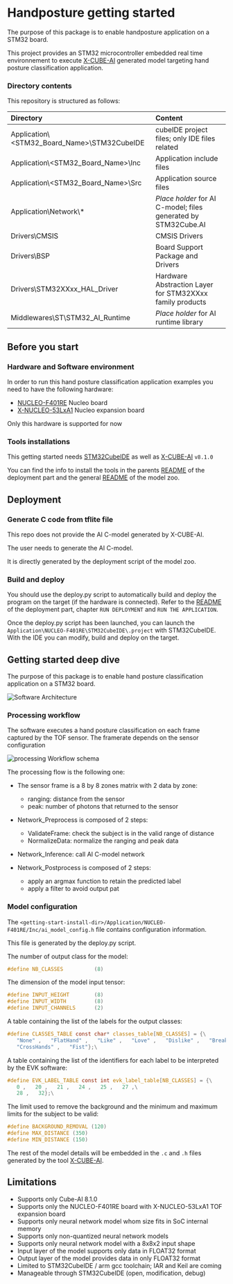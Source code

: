 # __Handposture getting started__

The purpose of this package is to enable handposture application on a STM32 board.

This project provides an STM32 microcontroller embedded real time environnement to execute [X-CUBE-AI](https://www.st.com/en/embedded-software/x-cube-ai.html) generated model targeting hand posture classification application.

### __Directory contents__

This repository is structured as follows:

| Directory                                                              | Content                                                   |
|:---------------------------------------------------------------------- |:--------------------------------------------------------- |
| Application\\<STM32_Board_Name>\STM32CubeIDE              | cubeIDE project files; only IDE files related             |
| Application\\<STM32_Board_Name>\Inc                       | Application include files                                 |
| Application\\<STM32_Board_Name>\Src                       | Application source files                                  |
| Application\Network\\*                                                 | *Place holder* for AI C-model; files generated by STM32Cube.AI  |
| Drivers\CMSIS                                                          | CMSIS Drivers                                             |
| Drivers\BSP                                                            | Board Support Package and Drivers                         |
| Drivers\STM32XXxx_HAL_Driver                                           | Hardware Abstraction Layer for STM32XXxx family products  |
| Middlewares\ST\STM32_AI_Runtime                                        | *Place holder* for AI runtime library                     |

## __Before you start__

### __Hardware and Software environment__

In order to run this hand posture classification application examples you need to have the following hardware:

- [NUCLEO-F401RE](https://www.st.com/en/evaluation-tools/nucleo-f401re.html) Nucleo board
- [X-NUCLEO-53LxA1](https://www.st.com/en/ecosystems/x-nucleo-53l8a1.html) Nucleo expansion board

Only this hardware is supported for now

### __Tools installations__

This getting started needs [STM32CubeIDE](https://www.st.com/content/st_com/en/products/development-tools/software-development-tools/stm32-software-development-tools/stm32-ides/stm32cubeide.html) as well as [X-CUBE-AI](https://www.st.com/en/embedded-software/x-cube-ai.html) `v8.1.0`

You can find the info to install the tools in the parents [README](../scripts/deployment/README.md) of the deployment part and the general [README](../../README.md) of the model zoo. 

## __Deployment__

### __Generate C code from tflite file__

This repo does not provide the AI C-model generated by X-CUBE-AI.

The user needs to generate the AI C-model.

It is directly generated by the deployment script of the model zoo.

### __Build and deploy__

You should use the deploy.py script to automatically build and deploy the program on the target (if the hardware is connected). Refer to the [README](../scripts/deployment/README.md#2-run-deployment) of the deployment part, chapter `RUN DEPLOYMENT` and `RUN THE APPLICATION`. 

Once the deploy.py script has been launched, you can launch the `Application\NUCLEO-F401RE\STM32CubeIDE\.project` with STM32CubeIDE. With the IDE you can modify, build and deploy on the target.

## __Getting started deep dive__

The purpose of this package is to enable hand posture classification application on a STM32 board. 

![Software Architecture](_htmresc/Software_Architecture.png)
### __Processing workflow__

The software executes a hand posture classification on each frame captured by the TOF sensor. The framerate depends on the sensor configuration

![processing Workflow schema](_htmresc/algoProcessing.svg)

The processing flow is the following one:

* The sensor frame is a 8 by 8 zones matrix with 2 data by zone: 
   - ranging: distance from the sensor
   - peak: number of photons that returned to the sensor

* Network_Preprocess is composed of 2 steps:
   -  ValidateFrame: check the subject is in the valid range of distance
   -  NormalizeData: normalize the ranging and peak data

* Network_Inference: call AI C-model network

* Network_Postprocess is composed of 2 steps:
   - apply an argmax function to retain the predicted label
   - apply a filter to avoid output pat

### __Model configuration__

The `<getting-start-install-dir>/Application/NUCLEO-F401RE/Inc/ai_model_config.h` file contains configuration information.

This file is generated by the deploy.py script.

The number of output class for the model:
```C
#define NB_CLASSES          (8)
```

The dimension of the model input tensor:
```C
#define INPUT_HEIGHT        (8)
#define INPUT_WIDTH         (8)
#define INPUT_CHANNELS      (2)
```

A table containing the list of the labels for the output classes:
```C
#define CLASSES_TABLE const char* classes_table[NB_CLASSES] = {\
   "None" ,   "FlatHand" ,   "Like" ,   "Love" ,   "Dislike" ,   "BreakTime" ,\
   "CrossHands" ,   "Fist"};\
```

A table containing the list of the identifiers for each label to be interpreted by the EVK software:
```C
#define EVK_LABEL_TABLE const int evk_label_table[NB_CLASSES] = {\
   0 ,   20 ,   21 ,   24 ,   25 ,   27 ,\
   28 ,   32};\
```

The limit used to remove the background and the minimum and maximum limits for the subject to be valid:
```C
#define BACKGROUND_REMOVAL (120)
#define MAX_DISTANCE (350)
#define MIN_DISTANCE (150)
```

The rest of the model details will be embedded in the `.c` and `.h` files generated by the tool [X-CUBE-AI](https://www.st.com/en/embedded-software/x-cube-ai.html). 

## __Limitations__

- Supports only Cube-AI 8.1.0
- Supports only the NUCLEO-F401RE board with X-NUCLEO-53LxA1 TOF expansion board
- Supports only neural network model whom size fits in SoC internal memory
- Supports only non-quantized neural network models
- Supports only neural network model with a 8x8x2 input shape
- Input layer of the model supports only data in FLOAT32 format
- Output layer of the model provides data in only FLOAT32 format
- Limited to STM32CubeIDE / arm gcc toolchain; IAR and Keil are coming
- Manageable through STM32CubeIDE (open, modification, debug)
